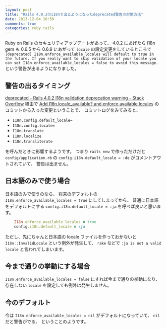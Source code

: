 ```yaml
---
layout: post
title: "Rails 4.0.2のi18nで出るようになったdeprecated警告の対策方法"
date: 2013-12-04 10:59
comments: true
categories: ruby rails
---
```

Ruby on Rails のセキュリティアップデートがあって、
4.0.2 にあげたら i18n gem も 0.6.5 から 0.6.9 にあがって
`locale` の設定変更をしているところで
`[deprecated] I18n.enforce_available_locales will default to true in the future. If you really want to skip validation of your locale you can set I18n.enforce_available_locales = false to avoid this message.`
という警告が出るようになりました。

<!--more-->

## 警告の出るタイミング

[deprecated - Rails 4.0.2 I18n validation deprecation warning - Stack Overflow](http://stackoverflow.com/questions/20361428/rails-4-0-2-i18n-validation-deprecation-warning)
経由で
[Add I18n.locale_available? and enforce available locales](https://github.com/svenfuchs/i18n/commit/3b6e56e06fd70f6e4507996b017238505e66608c9)
のコミットから入った変更ということで、
コミットログをみてみると、

- `I18n.config.default_locale=`
- `I18n.config.locale=`
- `I18n.translate`
- `I18n.localize`
- `I18n.transliterate`

を呼んだときに影響するようです。
つまり `rails new` で作っただけだと `config/application.rb` の
`config.i18n.default_locale = :de` がコメントアウトされていて、
警告は出ません。

## 日本語のみで使う場合

日本語のみで使うのなら、
将来のデフォルトの
`I18n.enforce_available_locales = true`
にしてしまってから、
普通に日本語をデフォルトにする
`config.i18n.default_locale = :ja`
を呼べば良いと思います。

```ruby config/application.rb
    I18n.enforce_available_locales = true
    config.i18n.default_locale = :ja
```

ただし、先にちゃんと日本語の locale ファイルを作っておかないと
`I18n::InvalidLocale`
という例外が発生して、
`rake` などで
`:ja is not a valid locale`
と言われてしまいます。

## 今まで通りの挙動にする場合

`I18n.enforce_available_locales = false`
にすれば今まで通りの挙動になり、
存在しない `locale` を設定しても例外は発生しません。

## 今のデフォルト

今は
`I18n.enforce_available_locales = nil`
がデフォルトになっていて、
`nil` だと警告がでる、
ということのようです。
